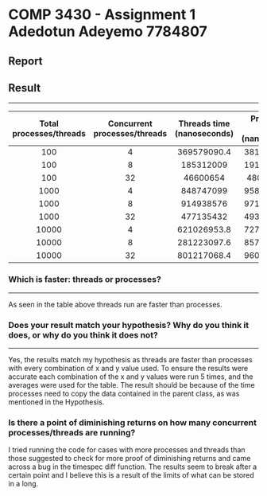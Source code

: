 # COMP 3430 - Assignment 1 Adedotun Adeyemo 7784807

## Report

## Result

---

| Total processes/threads | Concurrent processes/threads | Threads time (nanoseconds) | Processes time (nanoseconds) |
| :---------------------: | :--------------------------: | :------------------------: | :--------------------------: |
|           100           |              4               |        369579090.4         |         381123424.8          |
|           100           |              8               |         185312009          |         191492170.4          |
|           100           |              32              |          46600654          |          48038007.8          |
|          1000           |              4               |         848747099          |         958057010.4          |
|          1000           |              8               |         914938576          |         971958798.4          |
|          1000           |              32              |         477135432          |         493708639.8          |
|          10000          |              4               |        621026953.8         |         727434261.6          |
|          10000          |              8               |        281223097.6         |         857548637.2          |
|          10000          |              32              |        801217068.4         |         960027509.2          |

### Which is faster: threads or processes?

---

As seen in the table above threads run are faster than processes.

### Does your result match your hypothesis? Why do you think it does, or why do you think it does not?

---

Yes, the results match my hypothesis as threads are faster than processes with every combination of x and y value used. To ensure the results were accurate each combination of the x and y values were run 5 times, and the averages were used for the table. The result should be because of the time processes need to copy the data contained in the parent class, as was mentioned in the Hypothesis.

### Is there a point of diminishing returns on how many concurrent processes/threads are running?
I tried running the code for cases with more processes and threads than those suggested to check for more proof of diminishing returns and came across a bug in the timespec diff function. The results seem to break after a certain point and I believe this is a result of the limits of what can be stored in a long.
